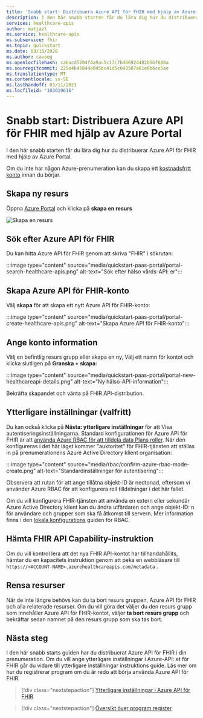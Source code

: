 ```yaml
---
title: 'Snabb start: Distribuera Azure API för FHIR med hjälp av Azure Portal'
description: I den här snabb starten får du lära dig hur du distribuerar Azure API för FHIR och konfigurerar inställningar med hjälp av Azure Portal.
services: healthcare-apis
author: matjazl
ms.service: healthcare-apis
ms.subservice: fhir
ms.topic: quickstart
ms.date: 03/15/2020
ms.author: cavoeg
ms.openlocfilehash: cabacd5204f4a9ac5c17c7bd66924482b5bf688a
ms.sourcegitcommit: 225e4b45844e845bc41d5c043587a61e6b6ce5ae
ms.translationtype: MT
ms.contentlocale: sv-SE
ms.lasthandoff: 03/11/2021
ms.locfileid: "103019616"
---
```

# <a name="quickstart-deploy-azure-api-for-fhir-using-azure-portal"></a>Snabb start: Distribuera Azure API för FHIR med hjälp av Azure Portal

I den här snabb starten får du lära dig hur du distribuerar Azure API för FHIR med hjälp av Azure Portal.

Om du inte har någon Azure-prenumeration kan du skapa ett [kostnadsfritt konto](https://azure.microsoft.com/free/?WT.mc_id=A261C142F) innan du börjar.

## <a name="create-new-resource"></a>Skapa ny resurs

Öppna [Azure Portal](https://portal.azure.com) och klicka på **skapa en resurs**

![Skapa en resurs](media/quickstart-paas-portal/portal-create-resource.png)

## <a name="search-for-azure-api-for-fhir"></a>Sök efter Azure API för FHIR

Du kan hitta Azure API för FHIR genom att skriva "FHIR" i sökrutan:

:::image type="content" source="media/quickstart-paas-portal/portal-search-healthcare-apis.png" alt-text="Sök efter hälso vårds-API: er":::

## <a name="create-azure-api-for-fhir-account"></a>Skapa Azure API för FHIR-konto

Välj **skapa** för att skapa ett nytt Azure API för FHIR-konto:

:::image type="content" source="media/quickstart-paas-portal/portal-create-healthcare-apis.png" alt-text="Skapa Azure API för FHIR-konto":::

## <a name="enter-account-details"></a>Ange konto information

Välj en befintlig resurs grupp eller skapa en ny, Välj ett namn för kontot och klicka slutligen på **Granska + skapa**:

:::image type="content" source="media/quickstart-paas-portal/portal-new-healthcareapi-details.png" alt-text="Ny hälso-API-information":::

Bekräfta skapandet och vänta på FHIR API-distribution.

## <a name="additional-settings-optional"></a>Ytterligare inställningar (valfritt)

Du kan också klicka på **Nästa: ytterligare inställningar** för att Visa autentiseringsinställningarna. Standard konfigurationen för Azure API för FHIR är att [använda Azure RBAC för att tilldela data Plans roller](configure-azure-rbac.md). När den konfigureras i det här läget kommer "auktoritet" för FHIR-tjänsten att ställas in på prenumerationens Azure Active Directory klient organisation:

:::image type="content" source="media/rbac/confirm-azure-rbac-mode-create.png" alt-text="Standardinställningar för autentisering":::

Observera att rutan för att ange tillåtna objekt-ID är nedtonad, eftersom vi använder Azure RBAC för att konfigurera roll tilldelningar i det här fallet.

Om du vill konfigurera FHIR-tjänsten att använda en extern eller sekundär Azure Active Directory klient kan du ändra utfärdaren och ange objekt-ID: n för användare och grupper som ska få åtkomst till servern. Mer information finns i den [lokala konfigurations](configure-local-rbac.md) guiden för RBAC.

## <a name="fetch-fhir-api-capability-statement"></a>Hämta FHIR API Capability-instruktion

Om du vill kontrol lera att det nya FHIR API-kontot har tillhandahållits, hämtar du en kapacitets instruktion genom att peka en webbläsare till `https://<ACCOUNT-NAME>.azurehealthcareapis.com/metadata` .

## <a name="clean-up-resources"></a>Rensa resurser

När de inte längre behövs kan du ta bort resurs gruppen, Azure API för FHIR och alla relaterade resurser. Om du vill göra det väljer du den resurs grupp som innehåller Azure API för FHIR-kontot, väljer **ta bort resurs grupp** och bekräftar sedan namnet på den resurs grupp som ska tas bort.

## <a name="next-steps"></a>Nästa steg

I den här snabb starts guiden har du distribuerat Azure API för FHIR i din prenumeration. Om du vill ange ytterligare inställningar i Azure-API: et för FHIR går du vidare till ytterligare inställningar instruktions guide. Läs mer om hur du registrerar program om du är redo att börja använda Azure API för FHIR.

>[!div class="nextstepaction"]
>[Ytterligare inställningar i Azure API för FHIR](azure-api-for-fhir-additional-settings.md)

>[!div class="nextstepaction"]
>[Översikt över program register](fhir-app-registration.md)
